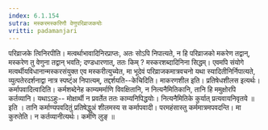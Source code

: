 ```yaml
---
index: 6.1.154
sutra: मस्करमस्करिणौ वेणुपरिव्राजकयोः
vritti: padamanjari
---
```


 परिव्राजके त्विनिरपीति। मत्वर्थाभावादिनिरप्राप्तः, अतः सोऽपि निपात्यते, न हि परिव्राजको मकरेण तद्वान्, मस्करेण तु वेणुना तद्वान् भवति; दण्डधारणात्, ततः किम् ? मस्करशब्दादिनिना सिद्धम्। एवमपि संयोगे मत्वर्थीयविधानान्मस्करसंयुक्त एव मस्करीत्युच्येत, मा भूदेवं परिव्राजकमात्रवचनो यथा स्यादितीनिर्निपात्यते, व्युत्पतेरदर्शनाद्वा नात्र स्पष्ट्ंअ निपात्यम्, तद्दर्शयति--केचिदिति। माकरणशील इति। प्रतिषेधशीलस इत्यर्थः। कर्मापवादित्वादिति। कर्मशब्देनेह काम्यमर्माणि विवक्षितानि, न नित्यनैमितिकानि, तानि हि ममुक्षोरपि कर्तव्यानि। यथाऽऽहुः-- मोक्षार्थी न प्रवर्तेत ततः काम्यनिपिद्धयोः। नित्यनैमितिके कुर्यात् प्रत्यवायनिवृतये ॥ इति । तानि कर्माण्यपवदितुं प्रतिषेद्धुअं शीलमस्य स कर्मापवादी। परमहंसास्तु कर्ममात्रमपवदन्ति। मा कुरुतेति। न कर्तव्यानीत्यर्थः। कर्मणि लुङ् ॥
